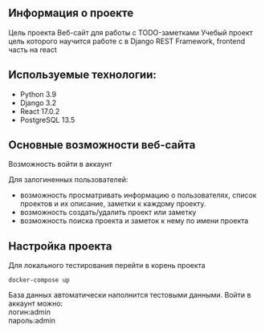 ## Информация о проекте
Цель проекта
Веб-сайт для работы с TODO-заметками
Учебый проект цель которого научится работе с в Django REST Framework,
frontend часть на react


## Используемые технологии:
* Python 3.9
* Django 3.2
* React 17.0.2
* PostgreSQL 13.5

## Основные возможности веб-сайта
Возможность войти в аккаунт

Для залогиненных пользователей:
* возможность просматривать информацию о пользователях, список проектов и их описание,
заметки к каждому проекту.
* возможность создать/удалить проект или заметку
* возможность поиска проекта и заметок к нему по имени проекта
## Настройка проекта
Для локального тестирования  перейти в корень проекта

```
docker-compose up
```
База данных автоматически наполнится тестовыми данными. Войти в аккаунт можно:  
логин:admin  
пароль:admin